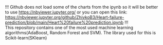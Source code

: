 !!! Github does not load some of the charts from the ipynb so it will be better to use https://nbviewer.jupyter.org/ or you can open this link: https://nbviewer.jupyter.org/github/ZhivkoB3/Heart-failure-prediction/blob/main/Heart%20failure%20prediction.ipynb !!! <br>
This repository contains one of the most used machine learning algorithms(AdaBoost, Random Forest and SVM). The library used for this is Scikit-learn(SKlearn)
